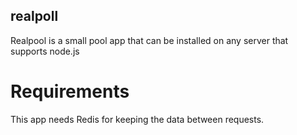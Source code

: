 realpoll
--------

Realpool is a small pool app that can be installed on any server that supports node.js

Requirements
============

This app needs Redis for keeping the data between requests.